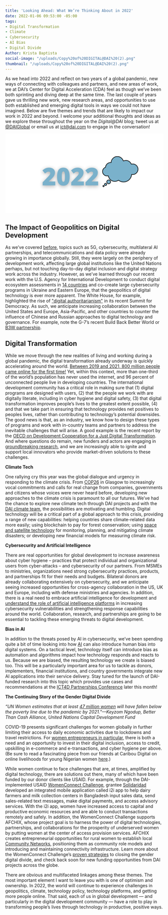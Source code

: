 ```yaml
---
title: 'Looking Ahead: What We’re Thinking About in 2022'
date: 2022-01-06 09:53:00 -05:00
tags:
- Digital Transformation
- Climate
- Cybersecurity
- AI Bias
- Digital Divide
Author: Krista Baptista
social-image: "/uploads/Copy%20of%20DIGITAL@DAI%20(2).png"
thumbnail: "/uploads/Copy%20of%20DIGITAL@DAI%20(2).png"
---
```


As we head into 2022 and reflect on two years of a global pandemic, new ways of connecting with colleagues and partners, and new areas of work, we at DAI’s Center for Digital Acceleration (CDA) feel as though we’ve been both sprinting and diving deep at the same time. The last couple of years gave us thrilling new work, new research areas, and opportunities to use both established and emerging digital tools in ways we could not have imagined. Below are five themes and trends that are likely to impact our work in 2022 and beyond. I welcome your additional thoughts and ideas as we explore these throughout the year on the *Digital@DAI* blog; tweet us at [@DAIGlobal](https://twitter.com/daiglobal) or email us at [ict@dai.com](mailto:ict@dai.com) to engage in the conversation! 

![Copy of DIGITAL@DAI (2).png](/uploads/Copy%20of%20DIGITAL@DAI%20(2).png)

<!--more-->

## The Impact of Geopolitics on Digital Development

As we’ve covered [before](https://dai-global-digital.com/what-makes-this-wireless-technology-5g-different-than-all-other-wireless-technologies.html), topics such as 5G, cybersecurity, multilateral AI partnerships, and telecommunications and data policy were already growing in importance globally. Still, they were largely on the periphery of development work, affecting large global institutions like the United Nations perhaps, but not touching day-to-day digital inclusion and digital strategy work across the industry. However, as we’ve learned through our recent work with the U.S. Agency for International Development to conduct digital ecosystem assessments in [14 countries](https://www.usaid.gov/sites/default/files/documents/DAI-1156_DECA_Factsheet_Update_3.pdf) and co-create large cybersecurity programs in Ukraine and Eastern Europe, that the geopolitics of digital technology is ever more apparent. The White House, for example, highlighted the rise of ["digital authoritarianism"](https://www.whitehouse.gov/briefing-room/statements-releases/2021/12/23/summit-for-democracy-summary-of-proceedings/) in its recent Summit for Democracy. As such, we anticipate increasing collaboration between the United States and Europe, Asia-Pacific, and other countries to counter the influence of Chinese and Russian approaches to digital technology and governance. For example, note the G-7’s recent Build Back Better World or [B3W partnership](https://www.whitehouse.gov/briefing-room/statements-releases/2021/06/12/fact-sheet-president-biden-and-g7-leaders-launch-build-back-better-world-b3w-partnership/).

## Digital Transformation

While we move through the new realities of living and working during a global pandemic, the digital transformation already underway is quickly accelerating around the world. [Between 2019 and 2021, 800 million people came online for the first time!](https://www.oecd-ilibrary.org/sites/ce08832f-en/index.html?itemId=/content/publication/ce08832f-en) Yet, within this context, more than one-third of the world’s population has never used the internet, and 96 percent of unconnected people live in developing countries. The international development community has a critical role in making sure that (1) digital programs are designed with users, (2) that the people we work with are digitally literate, including in cyber hygiene and digital safety, (3) that digital transformation improves people’s lives to the greatest extent possible, (4) and that we take part in ensuring that technology provides net positives to peoples lives, rather than contributing to technology’s potential downsides. The good news is that, as an industry, we know how to design these types of programs and work with in-country teams and partners to address the inevitable challenges that will arise. A good example is the recent report by the [OECD on Development Cooperation for a Just Digital Transformation](https://www.oecd-ilibrary.org/sites/ce08832f-en/index.html?itemId=/content/publication/ce08832f-en). And where questions do remain, new funders and actors are engaging in [groundbreaking research](https://www.dai.com/our-work/solutions/digital-acceleration-solutions/msme-study), and we are increasingly able to ignite and support local innovators who provide market-driven solutions to these challenges.

**Climate Tech**

One rallying cry this year was the global dialogue and urgency in responding to the climate crisis. From [COP26](https://www.itu.int/hub/2021/11/cop26-stepping-up-digital-collaboration-to-reach-net-zero/) in Glasgow to increasingly vocal commitments and calls for real change from companies, governments and citizens whose voices were never heard before, developing new approaches to the climate crisis is paramount to all our futures. We’ve had the chance to explore new climate tech through DAI projects and with the [DAI climate team](https://www.dai.com/who-we-are/the-team?filter=climate), the possibilities are motivating and humbling. Digital technology will be a critical part of a global approach to this crisis, providing a range of new capabilities: helping countries share climate-related data more easily; using blockchain to pay for forest conservation; using [space and satellite technology](https://dai-global-digital.com/the-future-is-looking-up-satellites-for-development.html) for monitoring, planning, and mitigating climate disasters; or developing new financial models for measuring climate risk.

**Cybersecurity and Artificial Intelligence**

There are real opportunities for global development to increase awareness about cyber hygiene – practices that protect individual and organizational users from cyber-attacks – and cybersecurity of our partners. From MSMEs to ministries, organizations need strong cybersecurity practices, products, and partnerships fit for their needs and budgets. Bilateral donors are already collaborating extensively on cybersecurity, and we anticipate seeing increased opportunities for cross-agency collaboration in the US, UK and Europe, including with defense ministries and agencies. In addition, there is a real need to embrace artificial intelligence for development and [understand the role of artificial intelligence platforms](https://dai-global-digital.com/webinar-cybersecurity-challenges-in-the-ai-age.html?utm_source=related-box) in increasing cybersecurity vulnerabilities and strengthening response capabilities around the world. Collaboration, research, and partnerships are going to be essential to tackling these emerging threats to digital development.

**Bias in AI**

In addition to the threats posed by AI in cybersecurity, we’ve been spending quite a bit of time looking into how [AI](https://www.usaid.gov/digital-development/artificial-intelligence) can also introduce human bias into digital systems. On a tactical level, technology itself can introduce bias as automation and algorithms impact how technology responds and reacts to us. Because we are biased, the resulting technology we create is biased too. This will be a particularly important area for us to tackle as donors, implementers, financial institutions, and country governments integrate new AI applications into their service delivery. Stay tuned for the launch of DAI-funded research into this topic which provides use cases and recommendations at the [ICT4D Partnerships Conference](https://www.ict4dconference.org/program/ict4d-partnership/) later this month!

**The Continuing Story of the Gender Digital Divide**

*“UN Women estimates that at least [47 million women](https://www.unwomen.org/en/digital-library/publications/2020/09/gender-equality-in-the-wake-of-covid-19) will have fallen below the poverty line due to the pandemic by 2021.”—Keyzom Ngodup, Better Than Cash Alliance, United Nations Capital Development Fund*

COVID-19 presents significant challenges for women globally in further limiting their access to daily economic activities due to lockdowns and travel restrictions. For [women entrepreneurs in particular](https://dai-global-digital.com/in-case-you-missed-it-the-digital-journey-in-south-asia-opportunities-and-challenges-for-small-firms-and-women-entrepreneurs.html?utm_source=related-box), there is both a need and an opportunity to invest in their digital inclusion, access to credit, upskilling in e-commerce and e-transactions, and cyber hygiene per above. (Be sure to read a fascinating piece from our friends at Caribou Digital on online livelihoods for young Nigerian women [here](https://medium.com/caribou-digital/online-livelihoods-and-young-womens-economic-empowerment-in-nigeria-ccbbea4020e2).)

While women continue to face challenges that are, at times, amplified by digital technology, there are solutions out there, many of which have been funded by our donor clients like USAID. For example, through the DAI-implemented USAID [WomenConnect Challenge](https://www.womenconnectchallenge.org/), grantee [Solidaridad](https://www.solidaridadnetwork.org/news/how-women-dairy-farmers-are-taking-charge-with-digital-solutions/) developed an integrated mobile application called i2i app to help dairy farmers and milk collection centers in Bangladesh input sales data, send sales-related text messages, make digital payments, and access advisory services. With the i2i app, women have increased access to capital and productive economic resources and are able to conduct transactions remotely and safely. In addition, the WomenConnect Challenge supports AFCHIX, whose project goal is to harness the power of digital technologies, partnerships, and collaborations for the prosperity of underserved women by putting women at the center of access provision services. AFCHIX creates entrepreneurial opportunities for rural women to establish local [Community Networks](http://www.afchix.org/blog_post/the-journey-through-lanet-umoja-community-network-in-nakuru-kenya/), positioning them as community role models and introducing and maintaining connectivity infrastructure. Learn more about the WomenConnect Challenge’s [proven strategies](https://www.marketlinks.org/blogs/womenconnect-challenge-blog-series-introducing-strategies-closing-gender-digital-divide) to closing the gender digital divide, and check back soon for new funding opportunities from DAI projects across the globe.

There are obvious and multifaceted linkages among these themes. The most important element I want to leave you with is one of optimism and ownership. In 2022, the world will continue to experience challenges in geopolitics, climate, technology policy, technology platforms, and getting more people online. That said, each of us in global development — and particularly in the digital development community — have a role to play in transforming people’s lives through technology in productive, positive ways.